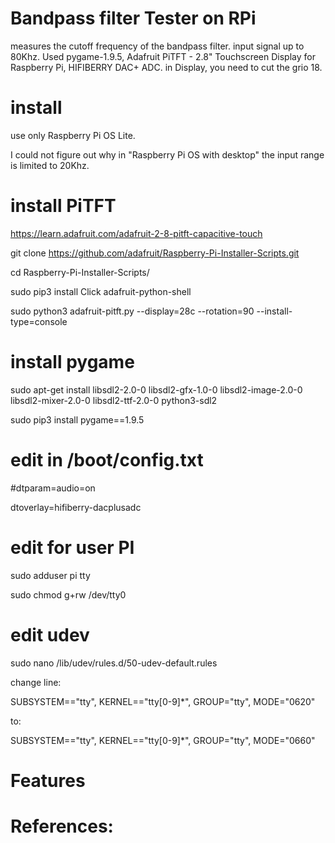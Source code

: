 # Bandpass filter Tester on RPi 
measures the cutoff frequency of the bandpass filter. input signal up to 80Khz.
Used pygame-1.9.5,  Adafruit PiTFT - 2.8" Touchscreen Display for Raspberry Pi, HIFIBERRY DAC+ ADC.
in Display, you need to cut the grio 18. 

# install 
use only Raspberry Pi OS Lite.

I could not figure out why in "Raspberry Pi OS with desktop" the input range is limited to 20Khz. 

# install PiTFT
https://learn.adafruit.com/adafruit-2-8-pitft-capacitive-touch

git clone https://github.com/adafruit/Raspberry-Pi-Installer-Scripts.git

cd Raspberry-Pi-Installer-Scripts/

sudo pip3 install Click adafruit-python-shell

sudo python3 adafruit-pitft.py --display=28c --rotation=90 --install-type=console

# install pygame
sudo apt-get install libsdl2-2.0-0 libsdl2-gfx-1.0-0 libsdl2-image-2.0-0 libsdl2-mixer-2.0-0 libsdl2-ttf-2.0-0 python3-sdl2

sudo pip3 install pygame==1.9.5

# edit in /boot/config.txt
#dtparam=audio=on

dtoverlay=hifiberry-dacplusadc

# edit for user PI
sudo adduser pi tty

sudo chmod g+rw /dev/tty0

# edit udev
sudo nano /lib/udev/rules.d/50-udev-default.rules

change line:

SUBSYSTEM=="tty", KERNEL=="tty[0-9]*", GROUP="tty", MODE="0620"

to:

SUBSYSTEM=="tty", KERNEL=="tty[0-9]*", GROUP="tty", MODE="0660"

# Features

# References: